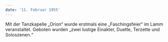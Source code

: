 ```yaml
---
date: '11. Februar 1955'
---
```


Mit der Tanzkapelle „Orion“ wurde erstmals eine „Faschingsfeier“ im Lamm veranstaltet. Geboten wurden „zwei lustige Einakter, Duette, Terzette und Soloszenen.“
